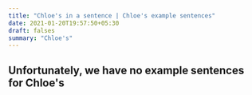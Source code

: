 ```yaml
---
title: "Chloe's in a sentence | Chloe's example sentences"
date: 2021-01-20T19:57:50+05:30
draft: falses
summary: "Chloe's"
---
```

## Unfortunately, we have no example sentences for Chloe's                 
